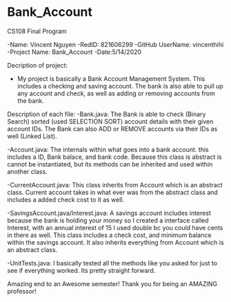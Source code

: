# Bank_Account
CS108 Final Program

-Name: Vincent Nguyen
-RedID: 821606299
-GitHub UserName: vincenthihi
-Project Name: Bank_Account
-Date:5/14/2020

Decription of project:
- My project is basically a Bank Account Management System. This includes a checking and saving account. The bank is also able to pull up any account and check, as well as adding or removing accounts from the bank.  

Description of each file:
-Bank.java: The Bank is able to check (Binary Search) sorted (used SELECTION SORT) account details with their given account IDs. The Bank can also ADD or REMOVE accounts via their IDs as well (Linked List).

-Account.java: The internals within what goes into a bank account. this includes a ID, Bank balace, and bank code. Because this class is abstract is cannot be instantiated, but its methods can be inherited and used within another class.

-CurrentAccount.java: This class inherits from Account which is an abstract class. Current account takes in what ever was from the abstract class and includes a added check cost to it as well. 

-SavingsAccount.java/Interest.java: A savings account includes interest because the bank is holding your money so I created a interface called Interest, with an annual interest of 15 I used double bc you could have cents in there as well. This class includes a check cost, and minimum balance within the savings account. It also inherits everything from Account which is an abstract class.

-UnitTests.java: I basically tested all the methods like you asked for just to see if everything worked. Its pretty straight forward.

Amazing end to an Awesome semester! Thank you for being an AMAZING professor!










